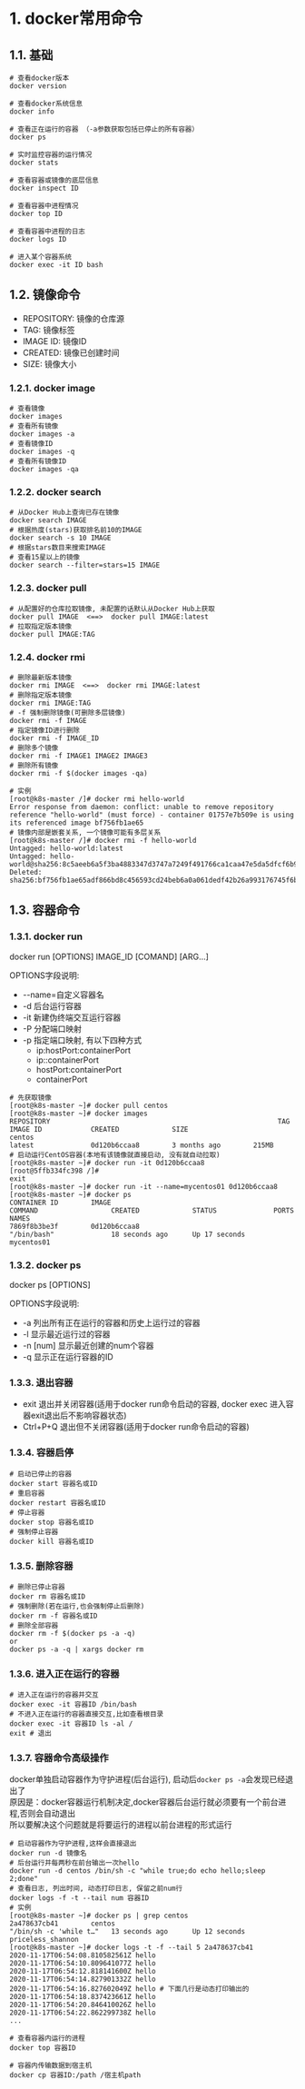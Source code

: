 # 1. docker常用命令

## 1.1. 基础

```shell
# 查看docker版本
docker version

# 查看docker系统信息
docker info

# 查看正在运行的容器 （-a参数获取包括已停止的所有容器）
docker ps

# 实时监控容器的运行情况
docker stats

# 查看容器或镜像的底层信息
docker inspect ID

# 查看容器中进程情况
docker top ID

# 查看容器中进程的日志
docker logs ID

# 进入某个容器系统
docker exec -it ID bash

```

## 1.2. 镜像命令

- REPOSITORY: 镜像的仓库源
- TAG: 镜像标签
- IMAGE ID: 镜像ID
- CREATED: 镜像已创建时间
- SIZE: 镜像大小

### 1.2.1. docker image

```shell
# 查看镜像
docker images
# 查看所有镜像
docker images -a
# 查看镜像ID
docker images -q
# 查看所有镜像ID
docker images -qa
```

### 1.2.2. docker search

```shell
# 从Docker Hub上查询已存在镜像
docker search IMAGE
# 根据热度(stars)获取排名前10的IMAGE
docker search -s 10 IMAGE
# 根据stars数目来搜索IMAGE
# 查看15星以上的镜像
docker search --filter=stars=15 IMAGE
```

### 1.2.3. docker pull

```shell
# 从配置好的仓库拉取镜像, 未配置的话默认从Docker Hub上获取
docker pull IMAGE  <==>  docker pull IMAGE:latest
# 拉取指定版本镜像
docker pull IMAGE:TAG
```

### 1.2.4. docker rmi

```shell
# 删除最新版本镜像
docker rmi IMAGE  <==>  docker rmi IMAGE:latest
# 删除指定版本镜像
docker rmi IMAGE:TAG
# -f 强制删除镜像(可删除多层镜像)
docker rmi -f IMAGE
# 指定镜像ID进行删除
docker rmi -f IMAGE_ID
# 删除多个镜像
docker rmi -f IMAGE1 IMAGE2 IMAGE3
# 删除所有镜像
docker rmi -f $(docker images -qa)

# 实例
[root@k8s-master /]# docker rmi hello-world
Error response from daemon: conflict: unable to remove repository reference "hello-world" (must force) - container 01757e7b509e is using its referenced image bf756fb1ae65
# 镜像内部是嵌套关系, 一个镜像可能有多层关系
[root@k8s-master /]# docker rmi -f hello-world
Untagged: hello-world:latest
Untagged: hello-world@sha256:8c5aeeb6a5f3ba4883347d3747a7249f491766ca1caa47e5da5dfcf6b9b717c0
Deleted: sha256:bf756fb1ae65adf866bd8c456593cd24beb6a0a061dedf42b26a993176745f6b
```

## 1.3. 容器命令

### 1.3.1. docker run

docker run [OPTIONS] IMAGE_ID [COMAND] [ARG...]

OPTIONS字段说明:

- --name=自定义容器名
- -d 后台运行容器
- -it 新建伪终端交互运行容器
- -P 分配端口映射
- -p 指定端口映射, 有以下四种方式
  - ip:hostPort:containerPort
  - ip::containerPort
  - hostPort:containerPort
  - containerPort

```shell
# 先获取镜像
[root@k8s-master ~]# docker pull centos
[root@k8s-master ~]# docker images
REPOSITORY                                                        TAG                 IMAGE ID            CREATED             SIZE
centos                                                            latest              0d120b6ccaa8        3 months ago        215MB
# 启动运行CentOS容器(本地有该镜像就直接启动, 没有就自动拉取)
[root@k8s-master ~]# docker run -it 0d120b6ccaa8
[root@5ffb334fc398 /]#
exit
[root@k8s-master ~]# docker run -it --name=mycentos01 0d120b6ccaa8
[root@k8s-master ~]# docker ps
CONTAINER ID        IMAGE                                               COMMAND                  CREATED             STATUS              PORTS               NAMES
7869f8b3be3f        0d120b6ccaa8                                        "/bin/bash"              18 seconds ago      Up 17 seconds                           mycentos01
```

### 1.3.2. docker ps

docker ps [OPTIONS]

OPTIONS字段说明:

- -a 列出所有正在运行的容器和历史上运行过的容器
- -l 显示最近运行过的容器
- -n [num] 显示最近创建的num个容器
- -q 显示正在运行容器的ID

### 1.3.3. 退出容器

- exit 退出并关闭容器(适用于docker run命令启动的容器, docker exec 进入容器exit退出后不影响容器状态)
- Ctrl+P+Q 退出但不关闭容器(适用于docker run命令启动的容器)

### 1.3.4. 容器启停

```shell
# 启动已停止的容器
docker start 容器名或ID
# 重启容器
docker restart 容器名或ID
# 停止容器
docker stop 容器名或ID
# 强制停止容器
docker kill 容器名或ID
```

### 1.3.5. 删除容器

```shell
# 删除已停止容器
docker rm 容器名或ID
# 强制删除(若在运行,也会强制停止后删除)
docker rm -f 容器名或ID
# 删除全部容器
docker rm -f $(docker ps -a -q)
or
docker ps -a -q | xargs docker rm
```

### 1.3.6. 进入正在运行的容器

```shell
# 进入正在运行的容器并交互
docker exec -it 容器ID /bin/bash
# 不进入正在运行的容器直接交互,比如查看根目录
docker exec -it 容器ID ls -al /
exit # 退出
```

### 1.3.7. 容器命令高级操作

docker单独启动容器作为守护进程(后台运行), 启动后`docker ps -a`会发现已经退出了  
原因是：docker容器运行机制决定,docker容器后台运行就必须要有一个前台进程,否则会自动退出  
所以要解决这个问题就是将要运行的进程以前台进程的形式运行

```shell
# 启动容器作为守护进程,这样会直接退出
docker run -d 镜像名
# 后台运行并每两秒在前台输出一次hello
docker run -d centos /bin/sh -c "while true;do echo hello;sleep 2;done"
# 查看日志, 列出时间, 动态打印日志, 保留之前num行
docker logs -f -t --tail num 容器ID
# 实例
[root@k8s-master ~]# docker ps | grep centos
2a478637cb41        centos                                              "/bin/sh -c 'while t…"   13 seconds ago      Up 12 seconds                           priceless_shannon
[root@k8s-master ~]# docker logs -t -f --tail 5 2a478637cb41
2020-11-17T06:54:08.810582561Z hello
2020-11-17T06:54:10.809641077Z hello
2020-11-17T06:54:12.818141600Z hello
2020-11-17T06:54:14.827901332Z hello
2020-11-17T06:54:16.827602049Z hello # 下面几行是动态打印输出的
2020-11-17T06:54:18.837423661Z hello
2020-11-17T06:54:20.846410026Z hello
2020-11-17T06:54:22.862299738Z hello
...

# 查看容器内运行的进程
docker top 容器ID

# 容器内传输数据到宿主机
docker cp 容器ID:/path /宿主机path
```
